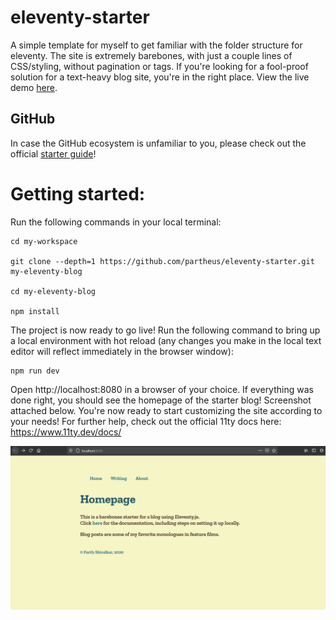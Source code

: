 # eleventy-starter
A simple template for myself to get familiar with the folder structure for eleventy. The site is extremely barebones, with just a couple lines of CSS/styling, without pagination or tags. If you're looking for a fool-proof solution for a text-heavy blog site, you're in the right place. View the live demo [here](https://eleventy-barebones-starter.netlify.app/).

## GitHub
In case the GitHub ecosystem is unfamiliar to you, please check out the official [starter guide](https://guides.github.com/activities/hello-world/)! 

# Getting started:
Run the following commands in your local terminal:

    cd my-workspace
    
    git clone --depth=1 https://github.com/partheus/eleventy-starter.git my-eleventy-blog
    
    cd my-eleventy-blog
    
    npm install

The project is now ready to go live! Run the following command to bring up a local environment with hot reload (any changes you make in the local text editor will reflect immediately in the browser window):

    npm run dev
    
Open http://localhost:8080 in a browser of your choice. If everything was done right, you should see the homepage of the starter blog! Screenshot attached below. You're now ready to start customizing the site according to your needs! For further help, check out the official 11ty docs here: https://www.11ty.dev/docs/

![](/img/screenshot.png)
